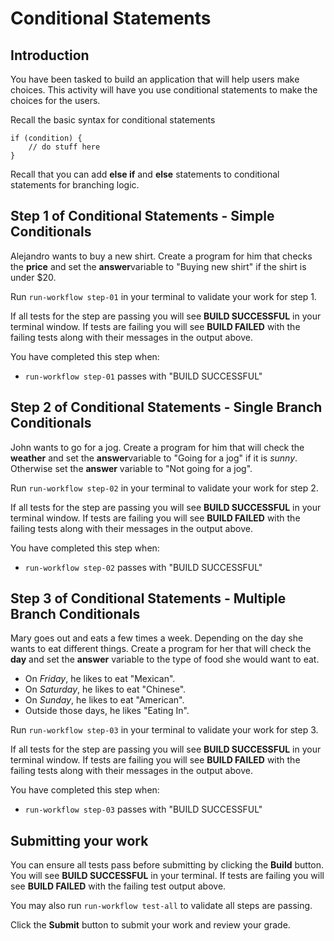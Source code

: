 # Conditional Statements

## Introduction

You have been tasked to build an application that will help users make choices. This activity will have you use conditional statements to make the choices for the users.

Recall the basic syntax for conditional statements

```
if (condition) {
    // do stuff here
} 
```

Recall that you can add  **else if**  and  **else**  statements to conditional statements for branching logic.

## Step 1 of Conditional Statements - Simple Conditionals

Alejandro wants to buy a new shirt. Create a program for him that checks the  **price**  and set the  **answer**variable to "Buying new shirt" if the shirt is under $20.

Run  `run-workflow step-01`  in your terminal to validate your work for step 1.

If all tests for the step are passing you will see  **BUILD SUCCESSFUL**  in your terminal window. If tests are failing you will see  **BUILD FAILED**  with the failing tests along with their messages in the output above.

You have completed this step when:

-   `run-workflow step-01`  passes with "BUILD SUCCESSFUL"

## Step 2 of Conditional Statements - Single Branch Conditionals

John wants to go for a jog. Create a program for him that will check the  **weather**  and set the  **answer**variable to "Going for a jog" if it is  _sunny_. Otherwise set the  **answer**  variable to "Not going for a jog".

Run  `run-workflow step-02`  in your terminal to validate your work for step 2.

If all tests for the step are passing you will see  **BUILD SUCCESSFUL**  in your terminal window. If tests are failing you will see  **BUILD FAILED**  with the failing tests along with their messages in the output above.

You have completed this step when:

-   `run-workflow step-02`  passes with "BUILD SUCCESSFUL"

## Step 3 of Conditional Statements - Multiple Branch Conditionals

Mary goes out and eats a few times a week. Depending on the day she wants to eat different things. Create a program for her that will check the  **day**  and set the  **answer**  variable to the type of food she would want to eat.

-   On  _Friday_, he likes to eat "Mexican".
-   On  _Saturday_, he likes to eat "Chinese".
-   On  _Sunday_, he likes to eat "American".
-   Outside those days, he likes "Eating In".

Run  `run-workflow step-03`  in your terminal to validate your work for step 3.

If all tests for the step are passing you will see  **BUILD SUCCESSFUL**  in your terminal window. If tests are failing you will see  **BUILD FAILED**  with the failing tests along with their messages in the output above.

You have completed this step when:

-   `run-workflow step-03`  passes with "BUILD SUCCESSFUL"

## Submitting your work

You can ensure all tests pass before submitting by clicking the  **Build**  button. You will see  **BUILD SUCCESSFUL**  in your terminal. If tests are failing you will see  **BUILD FAILED**  with the failing test output above.

You may also run  `run-workflow test-all`  to validate all steps are passing.

Click the  **Submit**  button to submit your work and review your grade.
